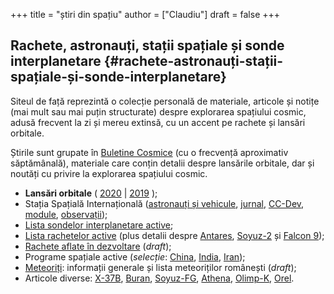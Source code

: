 +++
title = "știri din spațiu"
author = ["Claudiu"]
draft = false
+++

## Rachete, astronauți, stații spațiale și sonde interplanetare {#rachete-astronauți-stații-spațiale-și-sonde-interplanetare}

Siteul de față reprezintă o colecție personală de materiale, articole și notițe (mai mult sau mai puțin structurate) despre explorarea spațiului cosmic, adusă frecvent la zi și mereu extinsă, cu un accent pe rachete și lansări orbitale.

Știrile sunt grupate în [Buletine Cosmice](/bul) (cu o frecvență aproximativ săptămânală), materiale care conțin detalii despre lansările orbitale, dar și noutăți cu privire la explorarea spațiului cosmic.

-   **Lansări orbitale** ( [2020](/r/lansari2020/) | [2019](/r/lansari2019) );
-   Stația Spațială Internațională ([astronauți și vehicule](/iss/intro/), [jurnal](/iss/jurnal), [CC-Dev](/iss/ccdev), [module](/iss/module), [observații](https://www.heavens-above.com/PassSummary.aspx?satid=25544&lat=46.7712&lng=23.6236&loc=Cluj-Napoca&alt=0&tz=EET));
-   [Lista sondelor interplanetare active](/m/sonde);
-   [Lista rachetelor active](/r/rachete) (plus detalii despre [Antares](/r/antares), [Soyuz-2](/r/soyuz-2) și [Falcon 9](/r/falcon9));
-   [Rachete aflate în dezvoltare](/r/viitor) (_draft_);
-   Programe spațiale active (_selecție_: [China](/p/china), [India](/p/india), [Iran](/p/iran));
-   [Meteoriți](/m/meteoriti): informații generale și lista meteoriților românești (_draft_);
-   Articole diverse: [X-37B](/m/x37b), [Buran](/m/buran), [Soyuz-FG](/r/soyuz-fg), [Athena](/r/athena), [Olimp-K](/m/olimp-k), [Orel](/m/orel).